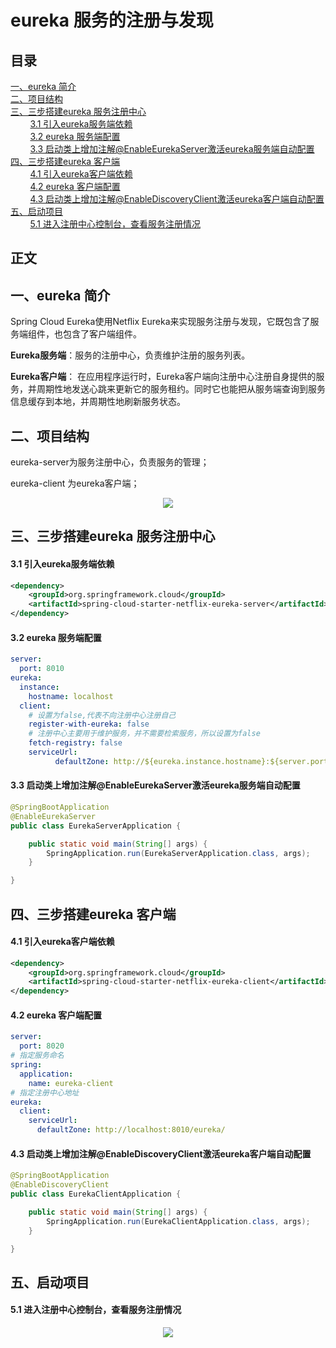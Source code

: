 # eureka 服务的注册与发现
## 目录<br/>
<a href="#一eureka-简介">一、eureka 简介</a><br/>
<a href="#二项目结构">二、项目结构</a><br/>
<a href="#三三步搭建eureka-服务注册中心">三、三步搭建eureka 服务注册中心</a><br/>
&nbsp;&nbsp;&nbsp;&nbsp;&nbsp;&nbsp;&nbsp;&nbsp;<a href="#31-引入eureka服务端依赖">3.1 引入eureka服务端依赖</a><br/>
&nbsp;&nbsp;&nbsp;&nbsp;&nbsp;&nbsp;&nbsp;&nbsp;<a href="#32-eureka-服务端配置">3.2 eureka 服务端配置</a><br/>
&nbsp;&nbsp;&nbsp;&nbsp;&nbsp;&nbsp;&nbsp;&nbsp;<a href="#33-启动类上增加注解EnableEurekaServer激活eureka服务端自动配置">3.3 启动类上增加注解@EnableEurekaServer激活eureka服务端自动配置</a><br/>
<a href="#四三步搭建eureka-客户端">四、三步搭建eureka 客户端</a><br/>
&nbsp;&nbsp;&nbsp;&nbsp;&nbsp;&nbsp;&nbsp;&nbsp;<a href="#41-引入eureka客户端依赖">4.1 引入eureka客户端依赖</a><br/>
&nbsp;&nbsp;&nbsp;&nbsp;&nbsp;&nbsp;&nbsp;&nbsp;<a href="#42-eureka-客户端配置">4.2 eureka 客户端配置</a><br/>
&nbsp;&nbsp;&nbsp;&nbsp;&nbsp;&nbsp;&nbsp;&nbsp;<a href="#43-启动类上增加注解EnableDiscoveryClient激活eureka客户端自动配置">4.3 启动类上增加注解@EnableDiscoveryClient激活eureka客户端自动配置</a><br/>
<a href="#五启动项目">五、启动项目 </a><br/>
&nbsp;&nbsp;&nbsp;&nbsp;&nbsp;&nbsp;&nbsp;&nbsp;<a href="#51-进入注册中心控制台查看服务注册情况">5.1 进入注册中心控制台，查看服务注册情况</a><br/>
## 正文<br/>


## 一、eureka 简介

Spring Cloud Eureka使用Netﬂix Eureka来实现服务注册与发现，它既包含了服务端组件，也包含了客户端组件。

**Eureka服务端**：服务的注册中心，负责维护注册的服务列表。

**Eureka客户端**： 在应用程序运行时，Eureka客户端向注册中心注册自身提供的服务，并周期性地发送心跳来更新它的服务租约。同时它也能把从服务端查询到服务信息缓存到本地，并周期性地刷新服务状态。 



## 二、项目结构

eureka-server为服务注册中心，负责服务的管理；

eureka-client 为eureka客户端；

<div align="center"> <img src="https://github.com/heibaiying/spring-samples-for-all/blob/master/pictures/spring-cloud-eureka.png"/> </div>



## 三、三步搭建eureka 服务注册中心

#### 3.1 引入eureka服务端依赖

```xml
<dependency>
    <groupId>org.springframework.cloud</groupId>
    <artifactId>spring-cloud-starter-netflix-eureka-server</artifactId>
</dependency>
```

#### 3.2 eureka 服务端配置

```yaml
server:
  port: 8010
eureka:
  instance:
    hostname: localhost
  client:
    # 设置为false,代表不向注册中心注册自己
    register-with-eureka: false
    # 注册中心主要用于维护服务，并不需要检索服务，所以设置为false
    fetch-registry: false
    serviceUrl:
          defaultZone: http://${eureka.instance.hostname}:${server.port}/eureka/
```

#### 3.3 启动类上增加注解@EnableEurekaServer激活eureka服务端自动配置

```java
@SpringBootApplication
@EnableEurekaServer
public class EurekaServerApplication {

    public static void main(String[] args) {
        SpringApplication.run(EurekaServerApplication.class, args);
    }

}
```



## 四、三步搭建eureka 客户端

#### 4.1 引入eureka客户端依赖

```xml
<dependency>
    <groupId>org.springframework.cloud</groupId>
    <artifactId>spring-cloud-starter-netflix-eureka-client</artifactId>
</dependency>
```

#### 4.2 eureka 客户端配置

```yaml
server:
  port: 8020
# 指定服务命名
spring:
  application:
    name: eureka-client
# 指定注册中心地址
eureka:
  client:
    serviceUrl:
      defaultZone: http://localhost:8010/eureka/
```

#### 4.3 启动类上增加注解@EnableDiscoveryClient激活eureka客户端自动配置

```java
@SpringBootApplication
@EnableDiscoveryClient
public class EurekaClientApplication {

    public static void main(String[] args) {
        SpringApplication.run(EurekaClientApplication.class, args);
    }

}
```

## 五、启动项目 

#### 5.1 进入注册中心控制台，查看服务注册情况

<div align="center"> <img src="https://github.com/heibaiying/spring-samples-for-all/blob/master/pictures/eureka.png"/> </div>
